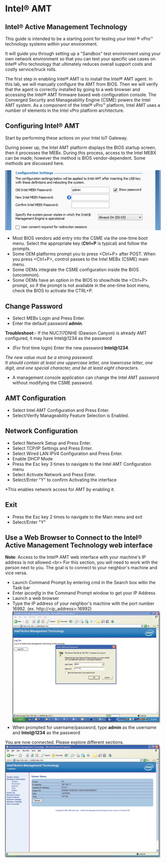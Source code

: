 # Intel® AMT



 ## Intel® Active Management Technology

This guide is intended to be a starting point for testing your Intel ® vPro™ technology systems within your environment.

It will guide you through setting up a "Sandbox" test environment using your own network environment so that you can test your specific use cases on Intel® vPro technology that ultimately reduces overall support costs and costly service/truck rolls.

The first step in enabling Intel® AMT is to install the Intel® AMT agent. In this lab, we will manually configure the AMT from BIOS. Then we will verify that the agent is correctly installed by going to a web browser and accessing the Intel® AMT firmware based web configuration console. The Converged Security and Manageability Engine (CSME) powers the Intel AMT system. As a component of the Intel® vPro™ platform, Intel AMT uses a number of elements in the Intel vPro platform architecture.
## Configuring Intel® AMT

Start by performing these actions on your Intel IoT Gateway.

During power up, the Intel AMT platform displays the BIOS startup screen, then it processes the MEBx. During this process, access to the Intel MEBX can be made; however the method is BIOS vendor-dependent. Some methods are discussed here.

![](images/AMT010.png)
*   Most BIOS vendors add entry into the CSME via the one-time boot menu. Select the appropriate key (**Ctrl+P** is typical) and follow the prompts.
*   Some OEM platforms prompt you to press <Ctrl+P> after POST. When you press <Ctrl+P>, control passes to the Intel MEBx (CSME) main menu.
*   Some OEMs integrate the CSME configuration inside the BIOS (uncommon).
*   Some OEMs have an option in the BIOS to show/hide the <Ctrl+P> prompt, so if the prompt is not available in the one-time boot menu, check the BIOS to activate the CTRL+P.

## Change Password
* Select MEBx Login and Press Enter.
* Enter the default password **admin**.

**Troubleshoot**:- If the NUC7i7DNHE (Dawson Canyon) is already AMT configured, it may have Intel@1234 as the password

*   (For first time login) Enter the new password **Intel@1234**.

*The new value must be a strong password.<br/>
It should contain at least one uppercase letter, one lowercase letter, one digit, and one special character, and be at least eight characters.*
*   A management console application can change the Intel AMT password without modifying the CSME password.

## AMT Configuration
*   Select Intel AMT Configuration and Press Enter.
*   Select/Verify Manageability Feature Selection is Enabled.

## Network Configuration
*   Select Network Setup and Press Enter.
*   Select TCP/IP Settings and Press Enter.
*   Select Wired LAN IPV4 Configuration and Press Enter.
*   Enable DHCP Mode
*   Press the Esc key 3 times to navigate to the Intel AMT Configuration menu
*   Select Activate Network and Press Enter.
*   Select/Enter "Y" to confirm Activating the interface

*This enables network access for AMT by enabling it.

## Exit
*   Press the Esc key 2 times to navigate to the Main menu and exit
*   Select/Enter "Y"

## Use a Web Browser to Connect to the Intel® Active Management Technology web interface
**Note**: Access to the Intel® AMT web interface with your machine's IP address is not allowed.<br\>
For this section, you will need to work with the person next to you.
The goal is to connect to your neighbor's machine and vice versa.

*   Launch Command Prompt by entering cmd in the Search box witin the Task bar
*   Enter *ipconfig* in the Command Prompt window to get your IP Address
*   Launch a web browser
*   Type the IP address of your neighbor's machine with the port number 16992. (ex. http://<ip_address>:16992)
![](images/002-Intel-AMT-Web-Browser-Login-Screen.jpg)
*   When prompted for username/password, type **admin** as the username and **Intel@1234** as the password

You are now connected. Please explore different sections.
![](images/003-Intel-AMT-Web-Browser-Screen.jpg)
